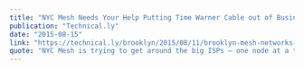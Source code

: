 ```yaml
---
title: "NYC Mesh Needs Your Help Putting Time Warner Cable out of Business"
publication: "Technical.ly"
date: "2015-08-15"
link: "https://technical.ly/brooklyn/2015/08/11/brooklyn-mesh-networks-red-hook-initiative/"
quote: "NYC Mesh is trying to get around the big ISPs — one node at a time."
---
```

